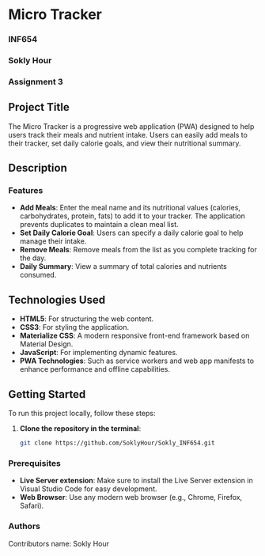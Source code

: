 # Micro Tracker 

### INF654
### Sokly Hour
### Assignment 3

## Project Title
The Micro Tracker is a progressive web application (PWA) designed to help users track their meals and nutrient intake. Users can easily add meals to their tracker, set daily calorie goals, and view their nutritional summary.

## Description
### Features
- **Add Meals**: Enter the meal name and its nutritional values (calories, carbohydrates, protein, fats) to add it to your tracker. The application prevents duplicates to maintain a clean meal list.
- **Set Daily Calorie Goal**: Users can specify a daily calorie goal to help manage their intake.
- **Remove Meals**: Remove meals from the list as you complete tracking for the day.
- **Daily Summary**: View a summary of total calories and nutrients consumed.

## Technologies Used

- **HTML5**: For structuring the web content.
- **CSS3**: For styling the application.
- **Materialize CSS**: A modern responsive front-end framework based on Material Design.
- **JavaScript**: For implementing dynamic features.
- **PWA Technologies**: Such as service workers and web app manifests to enhance performance and offline capabilities.

## Getting Started

To run this project locally, follow these steps:

1. **Clone the repository in the terminal**:
   ```bash
   git clone https://github.com/SoklyHour/Sokly_INF654.git

### Prerequisites
- **Live Server extension**: Make sure to install the Live Server extension in Visual Studio Code for easy development.
- **Web Browser**: Use any modern web browser (e.g., Chrome, Firefox, Safari).

### Authors
Contributors name: Sokly Hour 

